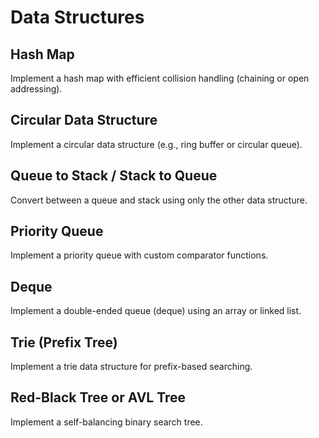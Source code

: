 # Data Structures

## Hash Map
Implement a hash map with efficient collision handling (chaining or open addressing).

## Circular Data Structure
Implement a circular data structure (e.g., ring buffer or circular queue).

## Queue to Stack / Stack to Queue
Convert between a queue and stack using only the other data structure.

## Priority Queue
Implement a priority queue with custom comparator functions.

## Deque
Implement a double-ended queue (deque) using an array or linked list.

## Trie (Prefix Tree)
Implement a trie data structure for prefix-based searching.

## Red-Black Tree or AVL Tree
Implement a self-balancing binary search tree.

